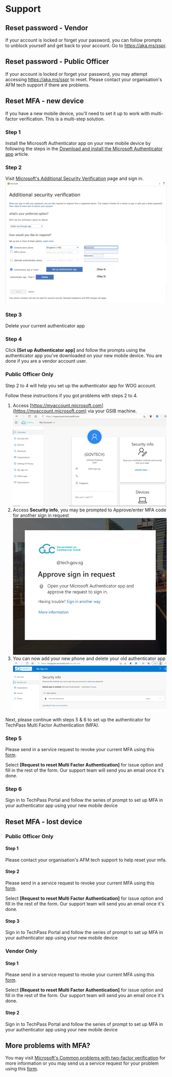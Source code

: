 # Support

## Reset password - Vendor
If your account is locked or forget your password, you can follow prompts to unblock yourself and get back to your account. 
Go to https://aka.ms/sspr.

## Reset password - Public Officer
If your account is locked or forget your password, you may attempt accessing https://aka.ms/sspr to reset. Please contact your organisation's AFM tech support if there are problems.

## Reset MFA - new device
If you have a new mobile device, you'll need to set it up to work with multi-factor verification. This is a multi-step solution.

### Step 1
Install the Microsoft Authenticator app on your new mobile device by following the steps in the [Download and install the Microsoft Authenticator app](https://docs.microsoft.com/en-us/azure/active-directory/user-help/user-help-auth-app-download-install) article.

### Step 2
Visit [Microsoft's Additional Security Verification](https://account.activedirectory.windowsazure.com/proofup.aspx?proofup=1) page and sign in.
![security_verification](assets/support/additionalSecurityFeature.png)

### Step 3
Delete your current authenticator app

### Step 4
Click **[Set up Authenticator app]** and follow the prompts using the authenticator app you've downloaded on your new mobile device.
You are done if you are a vendor account user.

### Public Officer Only
Step 2 to 4 will help you set up the authenticator app for WOG account. 

Follow these instructions if you got problems with steps 2 to 4.
1. Access [https://myaccount.microsoft.com](https://myaccount.microsoft.com) via your GSIB machine.  
   ![myaccount_microsoft](assets/support/myaccountsMicrosoft.jpg)
2. Access **Security info**, you may be prompted to Approve/enter MFA code for another sign in request  
   ![mfa_microsoft](assets/support/mfaMicrosoft.jpg)
3. You can now add your new phone and delete your old authenticator app  
   ![security_info](assets/support/securityInfo.jpg)

Next, please continue with steps 5 & 6 to set up the authenticator for TechPass Multi Factor Authentication (MFA).

### Step 5
Please send in a service request to revoke your current MFA using this [form](https://go.gov.sg/techpass-sr).

Select **[Request to reset Multi Factor Authentication]** for issue option and fill in the rest of the form. Our support team will send you an email once it's done.

### Step 6
Sign in to TechPass Portal and follow the series of prompt to set up MFA in your authenticator app using your new mobile device

## Reset MFA - lost device

### Public Officer Only
#### Step 1
Please contact your organisation's AFM tech support to help reset your mfa.

#### Step 2
Please send in a service request to revoke your current MFA using this [form](https://go.gov.sg/techpass-sr).

Select **[Request to reset Multi Factor Authentication]** for issue option and fill in the rest of the form. Our support team will send you an email once it's done.

#### Step 3
Sign in to TechPass Portal and follow the series of prompt to set up MFA in your authenticator app using your new mobile device

### Vendor Only
#### Step 1
Please send in a service request to revoke your current MFA using this [form](https://go.gov.sg/techpass-sr).

Select **[Request to reset Multi Factor Authentication]** for issue option and fill in the rest of the form. Our support team will send you an email once it's done.

#### Step 2
Sign in to TechPass Portal and follow the series of prompt to set up MFA in your authenticator app using your new mobile device

## More problems with MFA?
You may visit [Microsoft's Common problems with two-factor verification](https://docs.microsoft.com/en-us/azure/active-directory/user-help/multi-factor-authentication-end-user-troubleshoot) for more information 
or you may send us a service request for your problem using this [form](https://go.gov.sg/techpass-sr).
